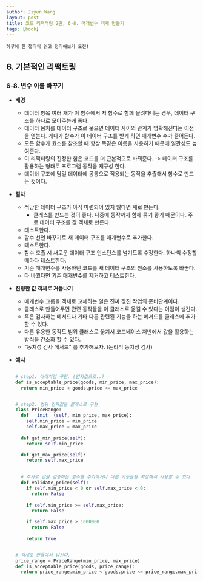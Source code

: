 ```yaml
---
author: Jiyun Wang
layout: post
title: 코드 리팩터링 2판, 6-8. 매개변수 객체 만들기
tags: [book]
---
```


```
하루에 한 챕터씩 읽고 정리해보기 도전!
```
## 6. 기본적인 리팩토링 
### 6-8. 변수 이름 바꾸기
- **배경**  
  - 데이터 항목 여러 개가 이 함수에서 저 함수로 함께 몰려다니는 경우, 데이터 구조를 하나로 모아주는게 좋다.
  - 데이터 뭉치를 데이터 구조로 묶으면 데이터 사이의 관계가 명확해진다는 이점을 얻는다. 게다가 함수가 이 데이터 구조를 받게 하면 매개변수 수가 줄어든다.
  - 모든 함수가 원소를 참조할 때 항상 똑같은 이름을 사용하기 때문에 일관성도 높여준다.
  - 이 리팩터링의 진정한 힘은 코드를 더 근본적으로 바꿔준다. -> 데이터 구조를 활용하는 형태로 프로그램 동작을 재구성 한다.
  - 데이터 구조에 담길 데이터에 공통으로 적용되는 동작을 추출해서 함수로 만드는 것이다.
  
- **절차**  
	- 적당한 데이터 구조가 아직 마련되어 있지 않다면 새로 만든다.
      - 클래스를 만드는 것이 좋다. 나중에 동작까지 함께 묶기 좋기 때문이다. 주로 데이터 구조를 값 객체로 만든다.
    - 테스트한다.
    - 함수 선언 바꾸기로 새 데이터 구조를 매개변수로 추가한다.
    - 테스트한다.
    - 함수 호출 시 새로운 데이터 구조 인스턴스를 넘기도록 수정한다. 하나씩 수정할 때마다 테스트한다. 
    - 기존 매개변수를 사용하던 코드를 새 데이터 구조의 원소를 사용하도록 바꾼다.
    - 다 바꿨다면 기존 매개변수를 제거하고 테스트한다.
 
- **진정한 값 객체로 거듭나기**
  - 매개변수 그룹을 객체로 교체하는 일은 진짜 값진 작업의 준비단계이다.
  - 클래스로 만들어두면 관련 동작들을 이 클래스로 옮길 수 있다는 이점이 생긴다.
  - 혹은 검사하는 메서드나 기타 다른 관련된 기능을 하는 메서드를 클래스에 추가할 수 있다.
  - 다른 유용한 동작도 범위 클래스로 옮겨서 코드베이스 저반에서 값을 활용하는 방식을 간소화 할 수 있다.
  - "동치성 검사 메서드" 를 추가해보자. (논리적 동치성 검사)
  
- **예시**

  ```python
  
  # step1. 아래처럼 구현. (인자값으로..)
  def is_acceptable_price(goods, min_price, max_price):
    return min_price < goods.price <= max_price
  
  
  # step2. 범위 인자값을 클래스로 구현
  class PriceRange:
    def __init__(self, min_price, max_price):
      self.min_price = min_price
      self.max_price = max_price
    
    def get_min_price(self):
      return self.min_price
  
    def get_max_price(self):
      return self.max_price
  
    
    # 추가로 값을 검증하는 함수를 추가하거나 다른 기능들을 확장해서 사용할 수 있다.
    def validate_price(self):
      if self.min_price < 0 or self.max_price < 0:
        return False
      
      if self.min_price >= self.max_price:
        return False
  
      if self.max_price > 1000000
        return False
      
      return True
  
  
  # 객체로 만들어서 넘긴다.
  price_range = PriceRange(min_price, max_price)
  def is_acceptable_price(goods, price_range):
    return price_range.min_price < goods.price <= price_range.max_price

  
  
  
  ```